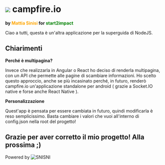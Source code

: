 # ![](https://i.ibb.co/JBD1xNh/campfire-io.png) campfire.io
<b>by <span style="color:orange">Mattia Sinisi</span> for <span style="color:green">start2impact</span></b>

Ciao a tutti, questa è un'altra applicazione per la superguida
di NodeJS.

## Chiarimenti
<b>Perché è multipagina?</b>

Invece che realizzarla in Angular o React ho deciso di renderla
multipagina, con un API che permette alle pagine di scambiare
informazioni. Ho scelto questo approccio, anche se più incasinato
perché, in futuro, renderò campfire.io un'applicazione standalone
per android ( grazie a Socket.IO native e forse anche React Native ).

<b>Personalizzazione</b>

Quest'app è pensata per essere cambiata in futuro, quindi modificarla
è reso semplicissimo. Basta cambiare i valori che vuoi all'interno di
config.json nella root del progetto!

## Grazie per aver corretto il mio progetto! Alla prossima ;)

Powered  by
![SNISNI](https://www.snisni.it/Icons/slim-logo.png)
